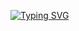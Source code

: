 [![Typing SVG](https://readme-typing-svg.herokuapp.com?size=23&center=true&vCenter=true&multiline=true&width=480&height=150&lines=%F0%9F%91%8B+Hello!+I'm+Eugene+Vygodner;10%2B+years+experience;still+don't+know+what+I'm+doing+%F0%9F%98%B6;on+the+daily.;This+is+the+way+%F0%9F%98%81)](https://git.io/typing-svg)
